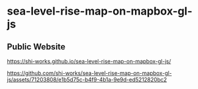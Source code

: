 # sea-level-rise-map-on-mapbox-gl-js
## Public Website
https://shi-works.github.io/sea-level-rise-map-on-mapbox-gl-js/

https://github.com/shi-works/sea-level-rise-map-on-mapbox-gl-js/assets/71203808/e1b5d75c-b4f9-4b1a-9e9d-ed5212820bc2

